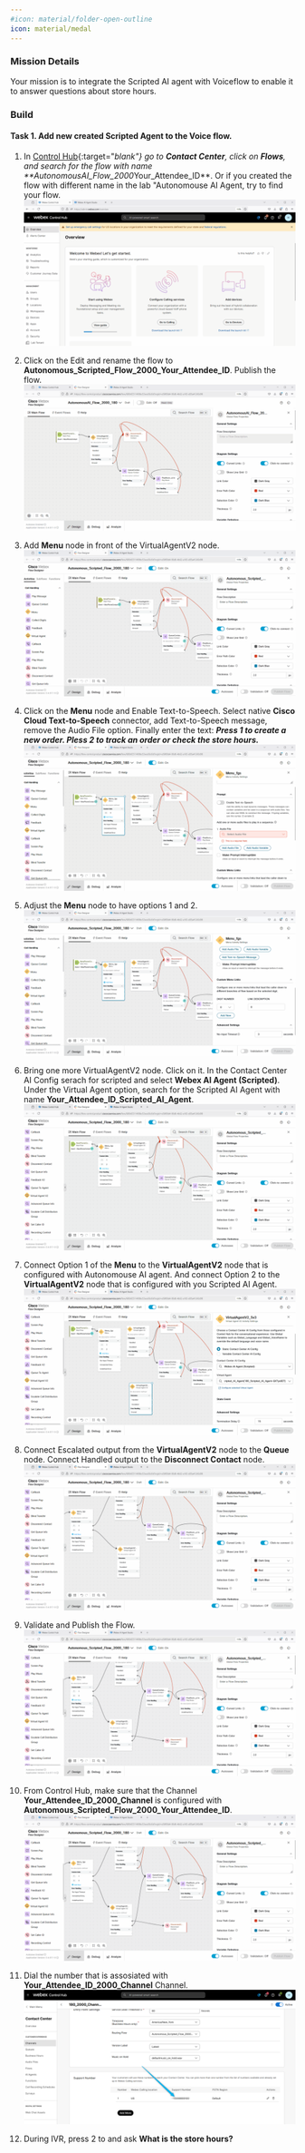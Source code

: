 ```yaml
---
#icon: material/folder-open-outline
icon: material/medal
---
```


### Mission Details

Your mission is to integrate the Scripted AI agent with Voiceflow to enable it to answer questions about store hours.

### Build

#### Task 1. Add new created Scripted Agent to the Voice flow. 

1. In [Control Hub](https://admin.webex.com){:target="_blank"} go to **Contact Center**, click on **Flows**, and search for the flow with name **<span class="attendee-id-container">AutonomousAI_Flow_2000_<span class="attendee-id-placeholder" data-prefix="AutonomousAI_Flow_2000_">Your_Attendee_ID</span><span class="copy" title="Click to copy!"></span></span>**. Or if you created the flow with different name in the lab "Autonomouse AI Agent, try to find your flow. 
    ![Profiles](../graphics/Lab1_AI_Agent/6.27.gif) 

2. Click on the Edit and rename the flow to **<span class="attendee-id-container">Autonomous_Scripted_Flow_2000_<span class="attendee-id-placeholder" data-prefix="Autonomous_Scripted_Flow_2000_">Your_Attendee_ID</span><span class="copy" title="Click to copy!"></span></span>**. Publish the flow. 
    ![Profiles](../graphics/Lab1_AI_Agent/6.28.gif) 

3. Add **Menu** node in front of the VirtualAgentV2 node. 
    ![Profiles](../graphics/Lab1_AI_Agent/6.29.gif) 

4. Click on the **Menu** node and Enable Text-to-Speech. Select native **Cisco Cloud Text-to-Speech** connector, add Text-to-Speech message, remove the Audio File option. Finally enter the text: ***Press 1 to create a new order. Pless 2 to track an order or check the store hours.***<span class="copy-static" title="Click to copy!" data-copy-text="Press 1 to create a new order. Pless 2 to track an order or check the store hours."><span class="copy"></span></span>
    ![Profiles](../graphics/Lab1_AI_Agent/6.30.gif) 

5. Adjust the **Menu** node to have options 1 and 2. 
    ![Profiles](../graphics/Lab1_AI_Agent/6.31.gif) 

6. Bring one more VirtualAgentV2 node. Click on it. In the Contact Center AI Config serach for scripted and select **Webex AI Agent (Scripted)**. Under the Virtual Agent option, search for the Scripted AI Agent with name **<span class="attendee-id-container"><span class="attendee-id-placeholder" data-suffix="_Scripted_AI_Agent">Your_Attendee_ID</span>_Scripted_AI_Agent<span class="copy" title="Click to copy!"></span></span>**.
    ![Profiles](../graphics/Lab1_AI_Agent/6.32.gif) 

7. Connect Option 1 of the **Menu** to the **VirtualAgentV2** node that is configured with Autonomouse AI agent. And connect Option 2 to the **VirtualAgentV2** node that is configured with you Scripted AI Agent. 
    ![Profiles](../graphics/Lab1_AI_Agent/6.33.gif) 

8. Connect Escalated output from the **VirtualAgentV2** node to the **Queue** node. Connect Handled output to the **Disconnect Contact** node. 
    ![Profiles](../graphics/Lab1_AI_Agent/6.34.gif) 

9. Validate and Publish the Flow. 
    ![Profiles](../graphics/Lab1_AI_Agent/6.35.gif) 

10. From Control Hub, make sure that the Channel **<span class="attendee-id-placeholder">Your_Attendee_ID</span>_2000_Channel** is configured with **<span class="attendee-id-container">Autonomous_Scripted_Flow_2000_<span class="attendee-id-placeholder" data-prefix="Autonomous_Scripted_Flow_2000_">Your_Attendee_ID</span><span class="copy" title="Click to copy!"></span></span>**.
    ![Profiles](../graphics/Lab1_AI_Agent/6.36.gif) 

11. Dial the number that is assosiated with **<span class="attendee-id-placeholder">Your_Attendee_ID</span>_2000_Channel** Channel. 
    ![Profiles](../graphics/Lab1_AI_Agent/6.37.png) 

12. During IVR, press 2 to and ask **What is the store hours?**